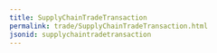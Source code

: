 ```yaml
---
title: SupplyChainTradeTransaction
permalink: trade/SupplyChainTradeTransaction.html
jsonid: supplychaintradetransaction
---
```

